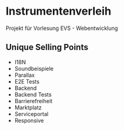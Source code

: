 # Instrumentenverleih
Projekt für Vorlesung EVS - Webentwicklung

## Unique Selling Points

- I18N
- Soundbeispiele
- Parallax
- E2E Tests
- Backend
- Backend Tests
- Barrierefreiheit
- Marktplatz
- Serviceportal
- Responsive
